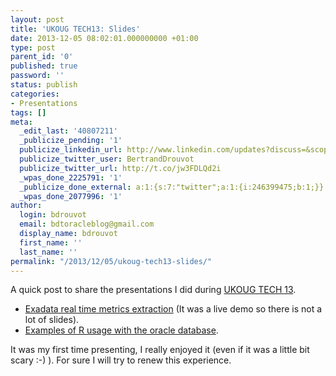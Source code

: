 ```yaml
---
layout: post
title: 'UKOUG TECH13: Slides'
date: 2013-12-05 08:02:01.000000000 +01:00
type: post
parent_id: '0'
published: true
password: ''
status: publish
categories:
- Presentations
tags: []
meta:
  _edit_last: '40807211'
  _publicize_pending: '1'
  publicize_linkedin_url: http://www.linkedin.com/updates?discuss=&scope=16310177&stype=M&topic=5814257128667783168&type=U&a=DK6I
  publicize_twitter_user: BertrandDrouvot
  publicize_twitter_url: http://t.co/jw3FDLQd2i
  _wpas_done_2225791: '1'
  _publicize_done_external: a:1:{s:7:"twitter";a:1:{i:246399475;b:1;}}
  _wpas_done_2077996: '1'
author:
  login: bdrouvot
  email: bdtoracleblog@gmail.com
  display_name: bdrouvot
  first_name: ''
  last_name: ''
permalink: "/2013/12/05/ukoug-tech13-slides/"
---
```

A quick post to share the presentations I did during [UKOUG TECH 13](http://www.tech13.ukoug.org/).

- [Exadata real time metrics extraction](http://www.slideshare.net/BertrandDrouvot/exadata-real-time-ukoug-2013) (It was a live demo so there is not a lot of slides).
- [Examples of R usage with the oracle database](http://www.slideshare.net/BertrandDrouvot/example-r-usage-for-oracle-dba-ukoug-2013).

It was my first time presenting, I really enjoyed it (even if it was a little bit scary :-) ). For sure I will try to renew this experience.

